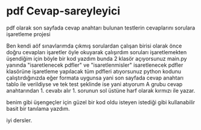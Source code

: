 # pdf Cevap-sareyleyici
pdf olarak son sayfada cevap anahtarı bulunan testlerin cevaplarını sorulara işaretleme projesi

Ben kendi aöf sınavlarımda çıkmış sorulardan çalışan birisi olarak
önce doğru cevapları işaretler öyle okuyarak çalışırdım
soruları işaretlemekten üşendiğim için böyle bir kod yazdım
bunda 2 klasör açıyorsunuz main.py yanında "isaretlenecek pdfler" ve "isaretlenmisler"
isaretlenecek pdfler klasörüne işaretleme yapılacak tüm pdfleri atıyorsunuz python kodunu çalıştırdığınızda
eğer formata uygunsa yani son sayfada cevap anahtarı tablo ile verildiyse ve tek test şeklinde ise yani atıyorum A grubu
cevap anahtarından 1. cevabı alır 1. sorunun sol üstüne harf olarak kırmızı ile yazar.

benim gibi üşengeçler için güzel bir kod oldu isteyen istediği gibi kullanabilir basit bir tanılama yazdım.

iyi dersler.
